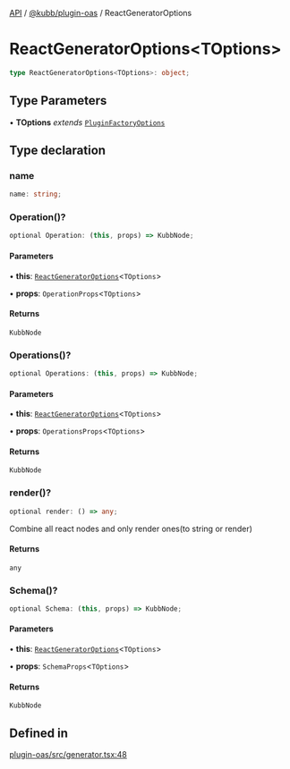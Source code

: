 [API](../../../packages.md) / [@kubb/plugin-oas](../index.md) / ReactGeneratorOptions

# ReactGeneratorOptions\<TOptions\>

```ts
type ReactGeneratorOptions<TOptions>: object;
```

## Type Parameters

• **TOptions** *extends* [`PluginFactoryOptions`](../../core/type-aliases/PluginFactoryOptions.md)

## Type declaration

### name

```ts
name: string;
```

### Operation()?

```ts
optional Operation: (this, props) => KubbNode;
```

#### Parameters

• **this**: [`ReactGeneratorOptions`](ReactGeneratorOptions.md)\<`TOptions`\>

• **props**: `OperationProps`\<`TOptions`\>

#### Returns

`KubbNode`

### Operations()?

```ts
optional Operations: (this, props) => KubbNode;
```

#### Parameters

• **this**: [`ReactGeneratorOptions`](ReactGeneratorOptions.md)\<`TOptions`\>

• **props**: `OperationsProps`\<`TOptions`\>

#### Returns

`KubbNode`

### render()?

```ts
optional render: () => any;
```

Combine all react nodes and only render ones(to string or render)

#### Returns

`any`

### Schema()?

```ts
optional Schema: (this, props) => KubbNode;
```

#### Parameters

• **this**: [`ReactGeneratorOptions`](ReactGeneratorOptions.md)\<`TOptions`\>

• **props**: `SchemaProps`\<`TOptions`\>

#### Returns

`KubbNode`

## Defined in

[plugin-oas/src/generator.tsx:48](https://github.com/kubb-project/kubb/blob/dcebbafbee668a7722775212bce85eec29e39573/packages/plugin-oas/src/generator.tsx#L48)
